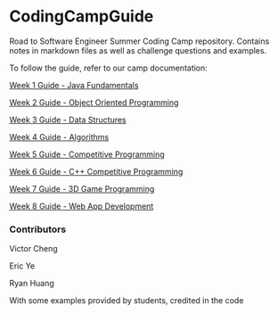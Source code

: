 # CodingCampGuide

Road to Software Engineer Summer Coding Camp repository. Contains notes in markdown files as well as challenge questions and examples.

To follow the guide, refer to our camp documentation:

[Week 1 Guide - Java Fundamentals](https://docs.google.com/document/d/1HZVUOMzbsRblqlutcH2pzMT1cp28mYwIxMgN6H1Pu48/edit?usp=sharing)

[Week 2 Guide - Object Oriented Programming](https://docs.google.com/document/d/1UiHndmY1Ho1f_Z78rt0P2zo85l7sgqPf5LsCkHyS0VQ/edit?usp=sharing)

[Week 3 Guide - Data Structures](https://docs.google.com/document/d/1PAoVOrwSTKuBxbxt7ZchinVRpcUV0MzsfnN0mHxyA9A/edit?usp=sharing)

[Week 4 Guide - Algorithms](https://docs.google.com/document/d/1PkR9_3rUh_EpmoPprjsSOjiOOUWz_nx3cYnVB9_-lfc/edit?usp=sharing)

[Week 5 Guide - Competitive Programming](https://docs.google.com/document/d/1FeJk7g2Ejj77Lcm3NVcFFnFCmURNWa-uvdOeQdvv6Fc/edit?usp=sharing)

[Week 6 Guide - C++ Competitive Programming](https://docs.google.com/document/d/1gKLju4xdGVPnbq0tlPvKZSnje_8ilS6j9nekAa1n6kQ/edit?usp=sharing)

[Week 7 Guide - 3D Game Programming](https://docs.google.com/document/d/1W_9fqO7D1LK8E2aD3XsGE_k2zwIvST-oq7v6obdaTyk/edit?usp=sharing)

[Week 8 Guide - Web App Development](https://docs.google.com/document/d/1bWNMen3YJ29Ah_y_vADtrJltzuLPeoCmrG5KYCRp6Xc/edit?usp=sharing)

### Contributors

Victor Cheng

Eric Ye

Ryan Huang

With some examples provided by students, credited in the code
